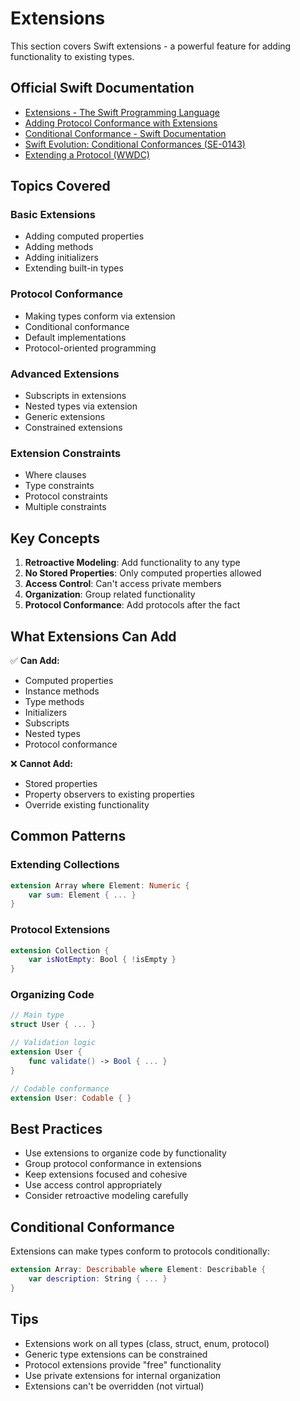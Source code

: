 # Extensions

This section covers Swift extensions - a powerful feature for adding functionality to existing types.

## Official Swift Documentation
- [Extensions - The Swift Programming Language](https://docs.swift.org/swift-book/documentation/the-swift-programming-language/extensions)
- [Adding Protocol Conformance with Extensions](https://docs.swift.org/swift-book/documentation/the-swift-programming-language/extensions#Adding-Protocol-Conformance-with-an-Extension)
- [Conditional Conformance - Swift Documentation](https://docs.swift.org/swift-book/documentation/the-swift-programming-language/extensions#Conditional-Conformance)
- [Swift Evolution: Conditional Conformances (SE-0143)](https://github.com/apple/swift-evolution/blob/main/proposals/0143-conditional-conformances.md)
- [Extending a Protocol (WWDC)](https://developer.apple.com/videos/play/wwdc2015/408/)

## Topics Covered

### Basic Extensions
- Adding computed properties
- Adding methods
- Adding initializers
- Extending built-in types

### Protocol Conformance
- Making types conform via extension
- Conditional conformance
- Default implementations
- Protocol-oriented programming

### Advanced Extensions
- Subscripts in extensions
- Nested types via extension
- Generic extensions
- Constrained extensions

### Extension Constraints
- Where clauses
- Type constraints
- Protocol constraints
- Multiple constraints

## Key Concepts

1. **Retroactive Modeling**: Add functionality to any type
2. **No Stored Properties**: Only computed properties allowed
3. **Access Control**: Can't access private members
4. **Organization**: Group related functionality
5. **Protocol Conformance**: Add protocols after the fact

## What Extensions Can Add

✅ **Can Add:**
- Computed properties
- Instance methods
- Type methods
- Initializers
- Subscripts
- Nested types
- Protocol conformance

❌ **Cannot Add:**
- Stored properties
- Property observers to existing properties
- Override existing functionality

## Common Patterns

### Extending Collections
```swift
extension Array where Element: Numeric {
    var sum: Element { ... }
}
```

### Protocol Extensions
```swift
extension Collection {
    var isNotEmpty: Bool { !isEmpty }
}
```

### Organizing Code
```swift
// Main type
struct User { ... }

// Validation logic
extension User {
    func validate() -> Bool { ... }
}

// Codable conformance
extension User: Codable { }
```

## Best Practices

- Use extensions to organize code by functionality
- Group protocol conformance in extensions
- Keep extensions focused and cohesive
- Use access control appropriately
- Consider retroactive modeling carefully

## Conditional Conformance

Extensions can make types conform to protocols conditionally:

```swift
extension Array: Describable where Element: Describable {
    var description: String { ... }
}
```

## Tips

- Extensions work on all types (class, struct, enum, protocol)
- Generic type extensions can be constrained
- Protocol extensions provide "free" functionality
- Use private extensions for internal organization
- Extensions can't be overridden (not virtual)